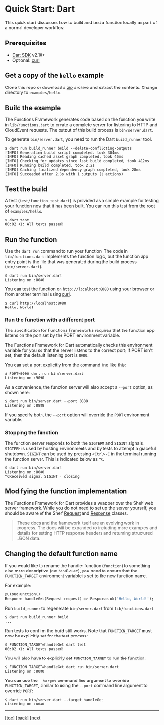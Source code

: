 # Quick Start: Dart

This quick start discusses how to build and test a function locally as part of a
normal developer workflow.

## Prerequisites

- [Dart SDK] v2.10+
- Optional: [curl]

## Get a copy of the `hello` example

Clone this repo or download a [zip] archive and extract the contents. Change
directory to `examples/hello`.

## Build the example

The Functions Framework generates code based on the function you write in
`lib/functions.dart` to create a complete server for listening to HTTP and
CloudEvent requests. The output of this build process is `bin/server.dart`.

To generate `bin/server.dart`, you need to run the Dart `build_runner` tool.

```shell
$ dart run build_runner build --delete-conflicting-outputs
[INFO] Generating build script completed, took 304ms
[INFO] Reading cached asset graph completed, took 46ms
[INFO] Checking for updates since last build completed, took 412ms
[INFO] Running build completed, took 2.2s
[INFO] Caching finalized dependency graph completed, took 28ms
[INFO] Succeeded after 2.3s with 1 outputs (1 actions)

```

## Test the build

A test (`test/function_test.dart`) is provided as a simple example for testing
your function now that it has been built. You can run this test from the root
of `examples/hello`.

```shell
$ dart test
00:02 +1: All tests passed!
```

## Run the function

Use the `dart run` command to run your function. The code in
`lib/functions.dart` implements the function logic, but the function app entry
point is the file that was generated during the build process
(`bin/server.dart`).

```shell
$ dart run bin/server.dart
Listening on :8080
```

You can test the function on `http://localhost:8080` using your browser or from
another terminal using [curl].

```shell
$ curl http://localhost:8080
Hello, World!
```

### Run the function with a different port

The specification for Functions Frameworks requires that the function app
listens on the port set by the PORT environment variable.

The Functions Framework for Dart automatically checks this environment variable
for you so that the server listens to the correct port; if PORT isn't set, then
the default listening port is `8080`.

You can set a port explicitly from the command line like this:

```shell
$ PORT=9090 dart run bin/server.dart
Listening on :9090
```

As a convenience, the function server will also accept a `--port` option, as
shown here:

```shell
$ dart run bin/server.dart --port 8888
Listening on :8888
```

If you specify both, the `--port` option will override the `PORT`
environment variable.

### Stopping the function

The function server responds to both the `SIGTERM` and `SIGINT` signals.
`SIGTERM` is used by hosting environments and by tests to attempt a graceful
shutdown. `SIGINT` can be used by pressing `<Ctrl>-C` in the terminal running
the function server. This is indicated below as `^C`.

```shell
$ dart run bin/server.dart
Listening on :8080
^CReceived signal SIGINT - closing
```

## Modifying the function implementation

The Functions Framework for Dart provides a wrapper over the [Shelf] web server
framework. While you do not need to set up the server yourself, you should be
aware of the Shelf [Request] and [Response] classes.

> These docs and the framework itself are an evolving work in progress. The docs will be expanded to including more examples and details for setting HTTP response headers and returning structured JSON data.

## Changing the default function name

If you would like to rename the handler function (`function`) to something else
more descriptive (ex: `handleGet`), you need to ensure that
the `FUNCTION_TARGET` environment variable is set to the new function name.

For example:

```dart
@CloudFunction()
Response handleGet(Request request) => Response.ok('Hello, World!');
```

Run `build_runner` to regenerate `bin/server.dart` from `lib/functions.dart`

```shell
$ dart run build_runner build
...
```

Run tests to confirm the build still works. Note that `FUNCTION_TARGET` must now
be explicitly set for the test process:

```shell
$ FUNCTION_TARGET=handleGet dart test
00:02 +1: All tests passed!
```

You will also have to explicitly set `FUNCTION_TARGET` to run the function:

```shell
$ FUNCTION_TARGET=handleGet dart run bin/server.dart
Listening on :8080
```

You can use the `--target` command line argument to override
`FUNCTION_TARGET`, similar to using the `--port` command line argument to
override `PORT`:

```shell
$ dart run bin/server.dart --target handleGet
Listening on :8080
```

---

[[toc]](../README.md) [[back]](../01-introduction.md) [[next]](02-quick-start-docker.md)

<!-- reference links -->

[curl]: https://curl.se/docs/manual.html
[dart sdk]: https://dart.dev/get-dart
[request]: https://pub.dev/documentation/shelf/latest/shelf/Request-class.html
[response]: https://pub.dev/documentation/shelf/latest/shelf/Response-class.html
[shelf]: https://pub.dev/packages/shelf
[zip]: https://github.com/GoogleCloudPlatform/functions-framework-dart/archive/main.zip
